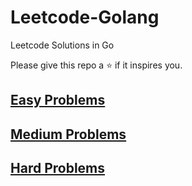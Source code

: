 # Leetcode-Golang
Leetcode Solutions in Go

Please give this repo a ⭐ if it inspires you.

## [Easy Problems](Easy.md)

## [Medium Problems](Medium.md)

## [Hard Problems](Hard.md)
